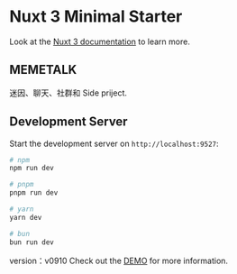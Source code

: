 # Nuxt 3 Minimal Starter

Look at the [Nuxt 3 documentation](https://nuxt.com/docs/getting-started/introduction) to learn more.

## MEMETALK

迷因、聊天、社群和 Side priject.

## Development Server

Start the development server on `http://localhost:9527`:

```bash
# npm
npm run dev

# pnpm
pnpm run dev

# yarn
yarn dev

# bun
bun run dev
```
version：v0910
Check out the [DEMO](https://live2d-two.vercel.app/) for more information.
